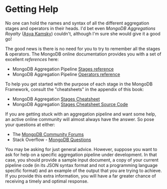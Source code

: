 # Getting Help

No one can hold the names and syntax of all the different aggregation stages and operators in their heads. I'd bet even _MongoDB Aggregations Royalty_ ([Asya Kamsky](http://www.kamsky.org/stupid-tricks-with-mongodb)) couldn't, although I'm sure she would give it a good go!

The good news is there is no need for you to try to remember all the stages & operators. The MongoDB online documentation provides you with a set of excellent _references_ here:

 * MongoDB Aggregation Pipeline [Stages reference](https://www.mongodb.com/docs/manual/reference/mql/aggregation-stages/)
 * MongoDB Aggregation Pipeline [Operators reference](https://www.mongodb.com/docs/manual/reference/mql/expressions/)

To help you get started with the purpose of each stage in the MongoDB Framework, consult the "cheatsheets" in the appendix of this book:

 * MongoDB Aggregation [Stages Cheatsheet](../appendices/cheatsheet.md)
 * MongoDB Aggregation [Stages Cheatsheet Source Code](../appendices/cheatsheet-source.md)
 
If you are getting stuck with an aggregation pipeline and want some help, an active online community will almost always have the answer. So pose your questions at either:

 * The [MongoDB Community Forums](https://www.mongodb.com/community/forums/)
 * Stack Overflow - [MongoDB Questions](https://stackoverflow.com/questions/tagged/mongodb)

You may be asking for just general advice. However, suppose you want to ask for help on a specific aggregation pipeline under development. In that case, you should provide a sample input document, a copy of your current pipeline code (in its JSON syntax format and not a programming language specific format) and an example of the output that you are trying to achieve. If you provide this extra information, you will have a far greater chance of receiving a timely and optimal response.




